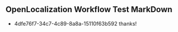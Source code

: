 ## OpenLocalization Workflow Test MarkDown
* 4dfe76f7-34c7-4c89-8a8a-15110f63b592 
thanks!<!--HONumber=Mar16_HO1-->
